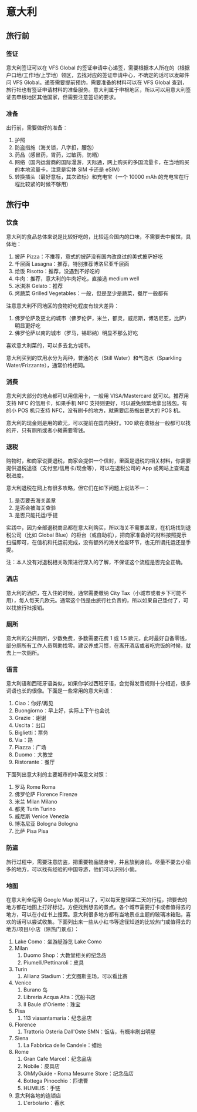 # 意大利

## 旅行前

### 签证

意大利签证可以在 VFS Global 的签证申请中心递签，需要根据本人所在的（根据户口地/工作地/上学地）领区，去找对应的签证申请中心，不确定的话可以发邮件问 VFS Global。递签需要提前预约，需要准备的材料可以在 VFS Global 查到，旅行社也有签证申请材料的准备服务。意大利属于申根地区，所以可以用意大利签证去申根地区其他国家，但需要注意签证的要求。

### 准备

出行前，需要做好的准备：

1. 护照
2. 防盗措施（海关锁，八字扣，腰包）
3. 药品（感冒药，胃药，过敏药，防晒）
4. 网络（国内运营商的国际漫游，天际通，网上购买的多国流量卡，在当地购买的本地流量卡，注意是实体 SIM 卡还是 eSIM）
5. 转换插头（最好意标，其次欧标）和充电宝（一个 10000 mAh 的充电宝在行程比较紧的时候不够用）

## 旅行中

### 饮食

意大利的食品总体来说是比较好吃的，比较适合国内的口味，不需要去中餐馆，具体地：

1. 披萨 Pizza：不推荐，意式的披萨没有国内改良过的美式披萨好吃
2. 千层面 Lasagna：推荐，特别推荐博洛尼亚千层面
3. 烩饭 Risotto：推荐，没遇到不好吃的
4. 牛肉：推荐，意大利的牛肉好吃，直接选 medium well
5. 冰淇淋 Gelato：推荐
6. 烤蔬菜 Grilled Vegetables：一般，但是至少是蔬菜，餐厅一般都有

注意意大利不同地区的食物好吃程度有较大差异：

1. 佛罗伦萨及更北的城市（佛罗伦萨，米兰，都灵，威尼斯，博洛尼亚，比萨）明显更好吃
2. 佛罗伦萨以南的城市（罗马，锡耶纳）明显不那么好吃

喜欢意大利菜的，可以多去北方城市。

意大利买到的饮用水分为两种，普通的水（Still Water）和气泡水（Sparkling Water/Frizzante），通常价格相同。

### 消费

意大利大部分的地点都可以用信用卡，一般用 VISA/Mastercard 就可以。推荐用支持 NFC 的信用卡，如果手机 NFC 支持则更好，可以避免频繁地拿出钱包。有的小 POS 机只支持 NFC，没有刷卡的地方，就需要店员掏出更大的 POS 机。

意大利的现金则是用的欧元，可以提前在国内换好。100 欧在收银台一般都可以找的开，只有厕所或者小摊需要零钱。

### 退税

购物时，和商家说要退税，商家会提供一个信封，里面是退税的相关材料，你需要提供退税途径（支付宝/信用卡/现金等），可以在退税公司的 App 或网站上查询退税进度。

意大利退税在网上有很多攻略，但它们在如下问题上说法不一：

1. 是否要去海关盖章
2. 是否会被海关查验
3. 是否只能托运/手提

实践中，因为全部退税商品都在意大利购买，所以海关不需要盖章，在机场找到退税公司（比如 Global Blue）的柜台（或自助机），把商家准备好的材料按照提示扫描即可，在值机和托运前完成，没有额外的海关检查环节，也无所谓托运还是手提。

注：本人没有对退税相关政策进行深入的了解，不保证这个流程是否完全正确。

### 酒店

意大利的酒店，在入住的时候，通常需要缴纳 City Tax（小城市或者乡下可能不用），每人每天几欧元。通常这个钱是由旅行社负责的，所以如果自己垫付了，可以找旅行社报销。

### 厕所

意大利的公共厕所，少数免费，多数需要花费 1 或 1.5 欧元，此时最好自备零钱，部分厕所有工作人员帮助找零。建议养成习惯，在离开酒店或者吃完饭的时候，就去上一次厕所。

### 语言

意大利语和西班牙语类似，如果你学过西班牙语，会觉得发音规则十分相近，很多词语也长的很像。下面是一些常用的意大利语：

1. Ciao：你好/再见
2. Buongiorno：早上好，实际上下午也会说
3. Grazie：谢谢
4. Uscita：出口
5. Biglietti：票务
6. Via：路
7. Piazza：广场
8. Duomo：大教堂
9. Ristorante：餐厅

下面列出意大利的主要城市的中英意文对照：

1. 罗马 Rome Roma
2. 佛罗伦萨 Florence Firenze
3. 米兰 Milan Milano
4. 都灵 Turin Turino
5. 威尼斯 Venice Venezia
6. 博洛尼亚 Bologna Bologna
7. 比萨 Pisa Pisa

### 防盗

旅行过程中，需要注意防盗，把重要物品随身带，并且放到身前。尽量不要去小偷多的地方，可以找有经验的中国导游，他们可以识别小偷。

### 地图

在意大利全程用 Google Map 就可以了，可以每天整理第二天的行程，把要去的地方都在地图上打好标记，方便找到想去的景点。各个城市需要打卡或者值得去的地方，可以在小红书上搜索。意大利很多地方都有当地景点主题的玻璃冰箱贴，喜欢的话可以尝试收集。下面列出来一些从小红书等途径知道的比较热门或值得去的地方/项目/小店（除热门景点）：

1. Lake Como：坐游艇游览 Lake Como
2. Milan
    1. Duomo Shop：大教堂相关的纪念品
    2. Piumelli/Pettinaroli：皮具
3. Turin
    1. Allianz Stadium：尤文图斯主场，可以看比赛
4. Venice
    1. Burano 岛
    2. Libreria Acqua Alta：沉船书店
    3. Il Baule d'Oriente：珠宝
5. Pisa
    1. 113 viasantamaria：纪念品店
6. Florence
    1. Trattoria Osteria Dall'Oste SMN：饭店，有概率刷出明星
7. Siena
    1. La Fabbrica delle Candele：蜡烛
8. Rome
    1. Gran Cafe Marcel：纪念品店
    2. Nobile：皮具店
    3. OhMyGuide - Roma Mesume Store：纪念品店
    4. Bottega Pinocchio：匹诺曹
    5. HUMILIS：手链
9. 意大利各地的连锁店
    1. L'erbolario：香水
